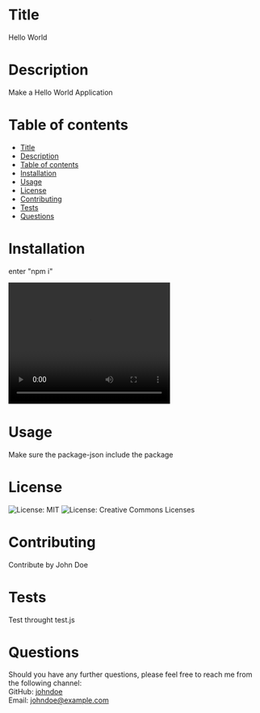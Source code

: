 # Title

Hello World

# Description

Make a Hello World Application

# Table of contents

- [Title](#title)
- [Description](#description)
- [Table of contents](#table-of-contents)
- [Installation](#installation)
- [Usage](#usage)
- [License](#license)
- [Contributing](#contributing)
- [Tests](#tests)
- [Questions](#questions)

# Installation

enter "npm i"

<video width="320" height="240" controls>
    <source src="sample.mp4" type="video/mp4" />
</video>

# Usage

Make sure the package-json include the package

# License

![License: MIT](https://img.shields.io/badge/License-MIT-brightgreen.svg) ![License: Creative Commons Licenses](https://img.shields.io/badge/License-CreativeCommonsLicenses-brightgreen.svg)

# Contributing

Contribute by John Doe

# Tests

Test throught test.js

# Questions

Should you have any further questions, please feel free to reach me from the following channel:  
GitHub: [johndoe](https://github.com/johndoe)  
Email: johndoe@example.com
